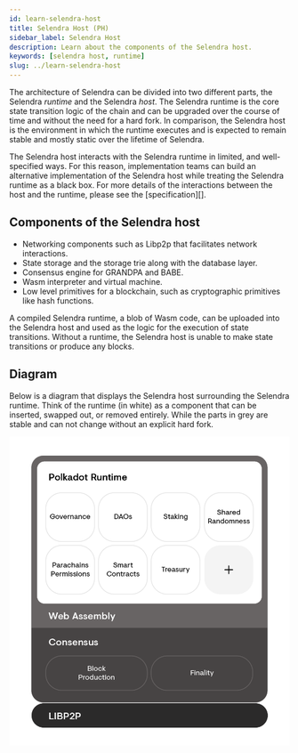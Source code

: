 ```yaml
---
id: learn-selendra-host
title: Selendra Host (PH)
sidebar_label: Selendra Host
description: Learn about the components of the Selendra host.
keywords: [selendra host, runtime]
slug: ../learn-selendra-host
---
```


The architecture of Selendra can be divided into two different parts, the Selendra _runtime_ and the
Selendra _host_. The Selendra runtime is the core state transition logic of the chain and can be
upgraded over the course of time and without the need for a hard fork. In comparison, the Selendra
host is the environment in which the runtime executes and is expected to remain stable and mostly
static over the lifetime of Selendra.

The Selendra host interacts with the Selendra runtime in limited, and well-specified ways. For this
reason, implementation teams can build an alternative implementation of the Selendra host while
treating the Selendra runtime as a black box. For more details of the interactions between the host
and the runtime, please see the [specification][].

## Components of the Selendra host

- Networking components such as Libp2p that facilitates network interactions.
- State storage and the storage trie along with the database layer.
- Consensus engine for GRANDPA and BABE.
- Wasm interpreter and virtual machine.
- Low level primitives for a blockchain, such as cryptographic primitives like hash functions.

A compiled Selendra runtime, a blob of Wasm code, can be uploaded into the Selendra host and used as
the logic for the execution of state transitions. Without a runtime, the Selendra host is unable to
make state transitions or produce any blocks.

## Diagram

Below is a diagram that displays the Selendra host surrounding the Selendra runtime. Think of the
runtime (in white) as a component that can be inserted, swapped out, or removed entirely. While the
parts in grey are stable and can not change without an explicit hard fork.

![Selendra host](../assets/updated_pre.png)
